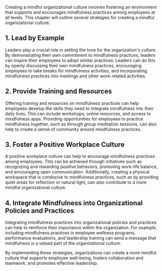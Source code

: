 
Creating a mindful organizational culture involves fostering an environment that supports and encourages mindfulness practices among employees at all levels. This chapter will outline several strategies for creating a mindful organizational culture.

1\. Lead by Example
------------------

Leaders play a crucial role in setting the tone for the organization's culture. By demonstrating their own commitment to mindfulness practices, leaders can inspire their employees to adopt similar practices. Leaders can do this by openly discussing their own mindfulness practices, encouraging employees to take breaks for mindfulness activities, and incorporating mindfulness practices into meetings and other work-related activities.

2\. Provide Training and Resources
---------------------------------

Offering training and resources on mindfulness practices can help employees develop the skills they need to integrate mindfulness into their daily lives. This can include workshops, online resources, and access to mindfulness apps. Providing opportunities for employees to practice mindfulness together, such as through group meditation sessions, can also help to create a sense of community around mindfulness practices.

3\. Foster a Positive Workplace Culture
--------------------------------------

A positive workplace culture can help to encourage mindfulness practices among employees. This can be achieved through initiatives such as recognizing and rewarding positive behaviors, promoting work-life balance, and encouraging open communication. Additionally, creating a physical workspace that is conducive to mindfulness practices, such as by providing quiet areas for reflection or natural light, can also contribute to a more mindful organizational culture.

4\. Integrate Mindfulness into Organizational Policies and Practices
-------------------------------------------------------------------

Integrating mindfulness practices into organizational policies and practices can help to reinforce their importance within the organization. For example, including mindfulness practices in employee wellness programs, performance evaluations, and leadership training can send a message that mindfulness is a valued part of the organizational culture.

By implementing these strategies, organizations can create a more mindful culture that supports employee well-being, fosters collaboration and teamwork, and promotes effective leadership.
